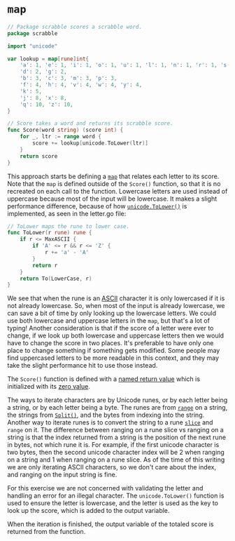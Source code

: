 # `map`

```go
// Package scrabble scores a scrabble word.
package scrabble

import "unicode"

var lookup = map[rune]int{
	'a': 1, 'e': 1, 'i': 1, 'o': 1, 'u': 1, 'l': 1, 'n': 1, 'r': 1, 's': 1, 't': 1,
	'd': 2, 'g': 2,
	'b': 3, 'c': 3, 'm': 3, 'p': 3,
	'f': 4, 'h': 4, 'v': 4, 'w': 4, 'y': 4,
	'k': 5,
	'j': 8, 'x': 8,
	'q': 10, 'z': 10,
}

// Score takes a word and returns its scrabble score.
func Score(word string) (score int) {
	for _, ltr := range word {
		score += lookup[unicode.ToLower(ltr)]
	}
	return score
}
```

This approach starts be defining a [`map`][map] that relates each letter to its score.
Note that the `map` is defined outside of the `Score()` function, so that it is no recreated on each call to the function.
Lowercase letters are used instead of uppercase because most of the input will be lowercase.
It makes a slight performance difference, because of how [`unicode.ToLower()`][tolower] is implemented, as seen in the letter.go file:

```go
// ToLower maps the rune to lower case.
func ToLower(r rune) rune {
	if r <= MaxASCII {
		if 'A' <= r && r <= 'Z' {
			r += 'a' - 'A'
		}
		return r
	}
	return To(LowerCase, r)
}
```

We see that when the rune is an [ASCII][ascii] character it is only lowercased if it is not already lowercase.
So, when most of the input is already lowercase, we can save a bit of time by only looking up the lowercase letters.
We could use both lowercase and uppercase letters in the `map`, but that's a lot of typing!
Another consideration is that if the score of a letter were ever to change,
if we look up both lowercase and uppercase letters then we would have to change the score in two places.
It's preferable to have only one place to change something if something gets modified.
Some people may find uppercased letters to be more readable in this context, and they may take the slight performance hit to use those instead.

The `Score()` function is defined with a [named return value][named-return-value] which is initialized with its [zero value][zero-value].

The ways to iterate characters are by Unicode runes, or by each letter being a string, or by each letter being a byte.
The runes are from [`range`][range] on a string, the strings from [`Split()`][split], and the bytes from indexing into the string.
Another way to iterate runes is to convert the string to a rune [`slice`][slice] and `range` on it.
The difference between ranging on a rune slice vs ranging on a string is that the index returned from a string is the position of the next rune in bytes,
not which rune it is.
For example, if the first unicode character is two bytes, then the second unicode character index will be 2 when ranging on a string and 1 when ranging on a rune slice.
As of the time of this writing we are only iterating ASCII characters, so we don't care about the index, and ranging on the input string is fine.

For this exercise we are not concerned with validating the letter and handling an error for an illegal character.
The `unicode.ToLower()` function is used to ensure the letter is lowercase, and the letter is used as the key to look up the score,
which is added to the output variable.

When the iteration is finished, the output variable of the totaled score is returned from the function.

[map]: https://gobyexample.com/maps
[tolower]: https://pkg.go.dev/unicode#ToLower
[rune]: https://pkg.go.dev/builtin#rune
[ascii]: https://www.asciitable.com/
[named-return-value]: https://yourbasic.org/golang/named-return-values-parameters/
[zero-value]: https://yourbasic.org/golang/default-zero-value/
[range]: https://gobyexample.com/range
[split]: https://pkg.go.dev/strings#Split
[slice]: https://gobyexample.com/slices
